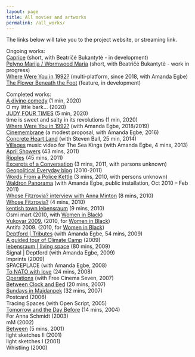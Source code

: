 ```yaml
---
layout: page
title: All movies and artworks
permalink: /all_works/
---
```


The links below will take you to the project website, or streaming link.

Ongoing works:  
[Caprice](https://www.rastko.co.uk//images/caprice_mood_board.jpg) (short, with Beatričė Bukantytė - in development)   
[Pelyno Marija / Wormwood Maria](https://www.rastko.co.uk//images/PM_WM_1_en.jpg) (short, with Beatričė Bukantytė - work in progress)   
[Where Were You in 1992?](http://1992.maydayrooms.org) (multi-platform, since 2018, with Amanda Egbe)   
[The Flower Beneath the Foot](https://theflowerbeneaththefoot.com/) (feature, in development)   
  
Completed works:  
[A divine comedy](https://vimeo.com/426704656/ef19f6ce96) (1 min, 2020)  
O my little bark... (2020)  
[JUDY FOUR TIMES](https://www.rastko.co.uk//images/judy_juenger.jpeg) (5 min, 2020)   
time is sweet and salty in its revolutions (1 min, 2020)  
[Where Were You in 1992?](http://1992.maydayrooms.org) (with Amanda Egbe, 2018/2019)   
[Cinemembrane](https://www.rastko.co.uk//images/cinemembrane_Full_Flyer.pdf) (a modest proposal, with Amanda Egbe, 2016)   
[Concrete Heart Land](http://concreteheartland.info) (with Steven Ball, 25 min, 2014)   
[Villages](https://www.youtube.com/watch?v=4qBcCHTn-ic) music video for The Sea Kings (with Amanda Egbe, 4 mins, 2013)   
[April Showers](https://rosedetivoli.github.io/april_showers/) (43 mins, 2011)   
[Ripples](https://rosedetivoli.github.io/april_showers/) (45 mins, 2011)   
[Excerpts of a Conversation](https://amp.0x2620.org/BPQ/player/00:00:02.876) (3 mins, 2011, with persons unknown)   
[Geopolitical Everyday blog](https://geopoliticaleveryday.wordpress.com/) (2010-2011)   
[Words From a Police Kettle](https://amp.0x2620.org/BPO/player) (3 mins, 2010, with persons unknown)   
[Waldron Panorama](https://rosedetivoli.github.io/waldron/) (with Amanda Egbe, public installation, Oct 2010 – Feb 2011)   
[Whose Fitzrovia? interview with Anna Minton](https://rosedetivoli.github.io/april_showers/) (8 mins, 2010)   
[Whose Fitzrovia?](https://rosedetivoli.github.io/april_showers/) (4 mins, 2010)   
[kentish town lebensraum](https://rosedetivoli.github.io/ktlebensraum/) (9 mins, 2010)   
Osmi mart (2010, with [Women in Black](http://zeneucrnom.org/index.php?option=com_content&task=view&id=600&Itemid=124))   
[Vukovar 2009.](https://rosedetivoli.github.io/vukovar/) (2010, for [Women in Black](http://zeneucrnom.org/index.php?option=com_content&task=view&id=600&Itemid=124))   
Antifa 2009. (2010, for [Women in Black](http://zeneucrnom.org/index.php?option=com_content&task=view&id=600&Itemid=124))   
[Deptford | Tributes](https://player.vimeo.com/video/129543067) (with Amanda Egbe, 54 mins, 2009)   
[A guided tour of Climate Camp](https://www.youtube.com/watch?v=rLQRGaEfJ2A) (2009)   
[lebensraum | living space](https://rosedetivoli.github.io/lebensraum/) (80 mins, 2009)   
Signal | Deptford (with Amanda Egbe, 2009)   
Imprints (2009)   
SPACEPLACE (with Amanda Egbe, 2008)   
[To NATO with love](https://rosedetivoli.github.io/nato/) (24 mins, 2008)   
[Operations](http://eng.o3one.rs/category/archives/page/28/) (with Free Cinema Seven, 2007)   
[Between Clock and Bed](http://www.studycollection.org.uk/works/between-clock-and-bed) (20 mins, 2007)   
[Sundays in Majdanpek](http://www.studycollection.co.uk/sundaysinmajdanpek/) (32 mins, 2007)   
Postcard (2006)   
Tracing Spaces (with Open Script, 2005)   
[Tomorrow and the Day Before](https://rosedetivoli.github.io/tadb/) (14 mins, 2004)  
For Anna Schmidt (2003)  
mM (2002)  
[Between](https://rosedetivoli.github.io/between/) (5 mins, 2001)  
light sketches II (2001)   
light sketches I (2001)   
Whistling (2000)   
